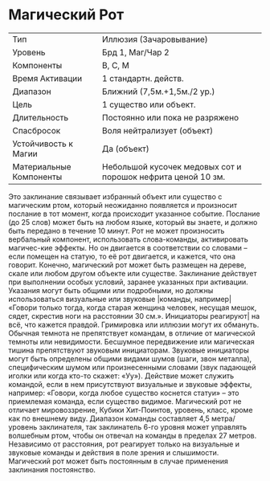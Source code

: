 
# Магический Рот

| | |
|---|---|
|Тип|Иллюзия (Зачаровывание)|
|Уровень| Брд 1, Маг/Чар 2|
|Компоненты| В, С, М|
|Время Активации| 1 стандартн. действ.|
|Диапазон| Ближний (7,5м.+1,5м./2 ур.)|
|Цель| 1 существо или объект.|
|Длительность| Постоянно или пока не разряжено|
|Спасбросок| Воля нейтрализует (объект)|
|Устойчивость к Магии| Да (объект)|
|Материальные Компоненты| Небольшой кусочек медовых сот и порошок нефрита ценой 10 зм.|

Это заклинание связывает избранный объект или существо с магическим ртом, который неожиданно появляется и произносит послание в тот момент, когда происходит указанное событие. Послание (до 25 слов) может быть на любом языке, который вы знаете, и должно быть передано в течение 10 минут. Рот не может произносить вербальный компонент, использовать слова-команды, активировать магичес-кие эффекты. Но он двигается в соответствии со словами – если помещен на статую, то её рот двигается, и кажется, что она говорит. Конечно, магический рот может быть размещен на дереве, скале или любом другом объекте или существе. Заклинание действует при выполнении особых условий, заранее указанных при активации. Указания могут быть общими или подробными, но должны использоваться визуальные или звуковые |команды, например| «Говори только тогда, когда старая женщина человек, несущая мешок, сядет, скрестив ноги на расстоянии 30 см.». Инициаторы реагируют| на всё, что кажется правдой. Гримировка или иллюзии могут их обмануть. Обычная темнота не препятствует командам, в отличие от магической темноты или невидимости. Бесшумное передвижение или магическая тишина препятствуют звуковым инициаторам. Звуковые инициаторы могут быть определены общими видами шумов (шаги, звон металла), специфическим шумом или произнесенными словами (звук падающей иголки или когда кто-то скажет: «Уу»). Действие может служить командой, если в нем присутствуют визуальные и звуковые эффекты, например: «Говори, когда любое существо коснется статуи» – это приемлемая команда, если существо видимое. Магический рот не отличает мировоззрение, Кубики Хит-Поинтов, уровень, класс, кроме как по внешнему виду. Диапазон команды составляет 4,5 метра/уровень заклинателя, так заклинатель 6-го уровня может управлять волшебным ртом, чтобы он отвечал на команды в пределах 27 метров. Независимо от расстояния, рот реагирует только на визуальные и звуковые команды и действия в поле зрения и слышимости. Магический рот может быть постоянным в случае применения заклинания постоянство.
